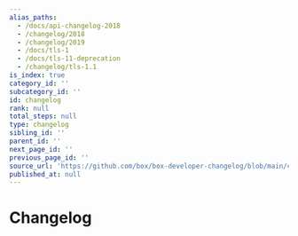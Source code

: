 ```yaml
---
alias_paths:
  - /docs/api-changelog-2018
  - /changelog/2018
  - /changelog/2019
  - /docs/tls-1
  - /docs/tls-11-deprecation
  - /changelog/tls-1.1
is_index: true
category_id: ''
subcategory_id: ''
id: changelog
rank: null
total_steps: null
type: changelog
sibling_id: ''
parent_id: ''
next_page_id: ''
previous_page_id: ''
source_url: 'https://github.com/box/box-developer-changelog/blob/main/content/index.md'
published_at: null
---
```

# Changelog
